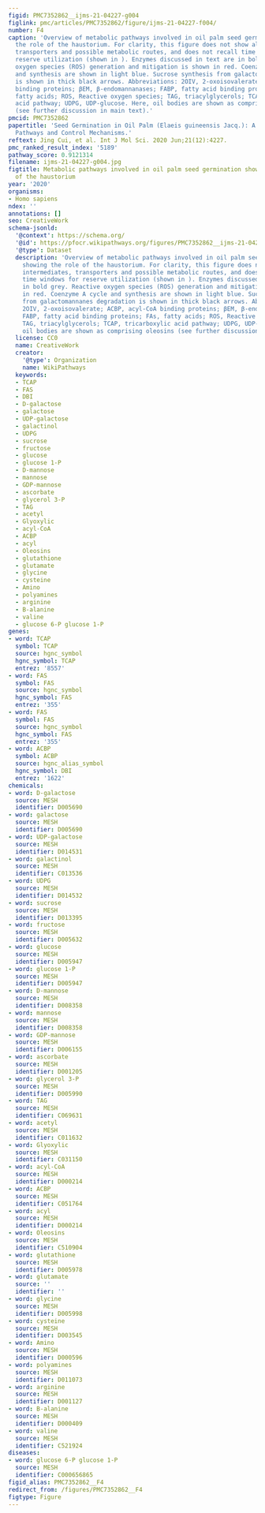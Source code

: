 ```yaml
---
figid: PMC7352862__ijms-21-04227-g004
figlink: pmc/articles/PMC7352862/figure/ijms-21-04227-f004/
number: F4
caption: 'Overview of metabolic pathways involved in oil palm seed germination showing
  the role of the haustorium. For clarity, this figure does not show all intermediates,
  transporters and possible metabolic routes, and does not recall time windows for
  reserve utilization (shown in ). Enzymes discussed in text are in bold grey. Reactive
  oxygen species (ROS) generation and mitigation is shown in red. Coenzyme A cycle
  and synthesis are shown in light blue. Sucrose synthesis from galactomannanes degradation
  is shown in thick black arrows. Abbreviations: 2OIV, 2-oxoisovalerate; ACBP, acyl-CoA
  binding proteins; βEM, β-endomannanases; FABP, fatty acid binding proteins; FAs,
  fatty acids; ROS, Reactive oxygen species; TAG, triacylglycerols; TCAP, tricarboxylic
  acid pathway; UDPG, UDP-glucose. Here, oil bodies are shown as comprising oleosins
  (see further discussion in main text).'
pmcid: PMC7352862
papertitle: 'Seed Germination in Oil Palm (Elaeis guineensis Jacq.): A Review of Metabolic
  Pathways and Control Mechanisms.'
reftext: Jing Cui, et al. Int J Mol Sci. 2020 Jun;21(12):4227.
pmc_ranked_result_index: '5189'
pathway_score: 0.9121314
filename: ijms-21-04227-g004.jpg
figtitle: Metabolic pathways involved in oil palm seed germination showing the role
  of the haustorium
year: '2020'
organisms:
- Homo sapiens
ndex: ''
annotations: []
seo: CreativeWork
schema-jsonld:
  '@context': https://schema.org/
  '@id': https://pfocr.wikipathways.org/figures/PMC7352862__ijms-21-04227-g004.html
  '@type': Dataset
  description: 'Overview of metabolic pathways involved in oil palm seed germination
    showing the role of the haustorium. For clarity, this figure does not show all
    intermediates, transporters and possible metabolic routes, and does not recall
    time windows for reserve utilization (shown in ). Enzymes discussed in text are
    in bold grey. Reactive oxygen species (ROS) generation and mitigation is shown
    in red. Coenzyme A cycle and synthesis are shown in light blue. Sucrose synthesis
    from galactomannanes degradation is shown in thick black arrows. Abbreviations:
    2OIV, 2-oxoisovalerate; ACBP, acyl-CoA binding proteins; βEM, β-endomannanases;
    FABP, fatty acid binding proteins; FAs, fatty acids; ROS, Reactive oxygen species;
    TAG, triacylglycerols; TCAP, tricarboxylic acid pathway; UDPG, UDP-glucose. Here,
    oil bodies are shown as comprising oleosins (see further discussion in main text).'
  license: CC0
  name: CreativeWork
  creator:
    '@type': Organization
    name: WikiPathways
  keywords:
  - TCAP
  - FAS
  - DBI
  - D-galactose
  - galactose
  - UDP-galactose
  - galactinol
  - UDPG
  - sucrose
  - fructose
  - glucose
  - glucose 1-P
  - D-mannose
  - mannose
  - GDP-mannose
  - ascorbate
  - glycerol 3-P
  - TAG
  - acetyl
  - Glyoxylic
  - acyl-CoA
  - ACBP
  - acyl
  - Oleosins
  - glutathione
  - glutamate
  - glycine
  - cysteine
  - Amino
  - polyamines
  - arginine
  - B-alanine
  - valine
  - glucose 6-P glucose 1-P
genes:
- word: TСАР
  symbol: TCAP
  source: hgnc_symbol
  hgnc_symbol: TCAP
  entrez: '8557'
- word: FAS
  symbol: FAS
  source: hgnc_symbol
  hgnc_symbol: FAS
  entrez: '355'
- word: FAS
  symbol: FAS
  source: hgnc_symbol
  hgnc_symbol: FAS
  entrez: '355'
- word: ACBP
  symbol: ACBP
  source: hgnc_alias_symbol
  hgnc_symbol: DBI
  entrez: '1622'
chemicals:
- word: D-galactose
  source: MESH
  identifier: D005690
- word: galactose
  source: MESH
  identifier: D005690
- word: UDP-galactose
  source: MESH
  identifier: D014531
- word: galactinol
  source: MESH
  identifier: C013536
- word: UDPG
  source: MESH
  identifier: D014532
- word: sucrose
  source: MESH
  identifier: D013395
- word: fructose
  source: MESH
  identifier: D005632
- word: glucose
  source: MESH
  identifier: D005947
- word: glucose 1-P
  source: MESH
  identifier: D005947
- word: D-mannose
  source: MESH
  identifier: D008358
- word: mannose
  source: MESH
  identifier: D008358
- word: GDP-mannose
  source: MESH
  identifier: D006155
- word: ascorbate
  source: MESH
  identifier: D001205
- word: glycerol 3-P
  source: MESH
  identifier: D005990
- word: TAG
  source: MESH
  identifier: C069631
- word: acetyl
  source: MESH
  identifier: C011632
- word: Glyoxylic
  source: MESH
  identifier: C031150
- word: acyl-CoA
  source: MESH
  identifier: D000214
- word: ACBP
  source: MESH
  identifier: C051764
- word: acyl
  source: MESH
  identifier: D000214
- word: Oleosins
  source: MESH
  identifier: C510904
- word: glutathione
  source: MESH
  identifier: D005978
- word: glutamate
  source: ''
  identifier: ''
- word: glycine
  source: MESH
  identifier: D005998
- word: cysteine
  source: MESH
  identifier: D003545
- word: Amino
  source: MESH
  identifier: D000596
- word: polyamines
  source: MESH
  identifier: D011073
- word: arginine
  source: MESH
  identifier: D001127
- word: B-alanine
  source: MESH
  identifier: D000409
- word: valine
  source: MESH
  identifier: C521924
diseases:
- word: glucose 6-P glucose 1-P
  source: MESH
  identifier: C000656865
figid_alias: PMC7352862__F4
redirect_from: /figures/PMC7352862__F4
figtype: Figure
---
```


